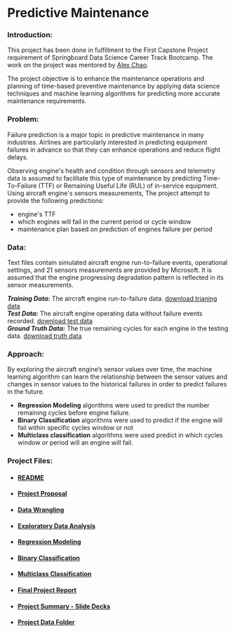 
# Predictive Maintenance


### Introduction:

This project has been done in fulfillment to the First Capstone Project requirement of Springboard Data Science Career Track Bootcamp. The work on the project was mentored by [Alex Chao](https://www.linkedin.com/in/alexchao56/). 

The project objective is to enhance the maintenance operations and planning of time-based preventive maintenance by applying data science techniques and machine learning algorithms for predicting more accurate maintenance requirements.

### Problem:

Failure prediction is a major topic in predictive maintenance in many industries. Airlines are particularly interested in predicting equipment failures in advance so that they can enhance operations and reduce flight delays. 

Observing engine's health and condition through sensors and telemetry data is assumed to facilitate this type of maintenance by predicting Time-To-Failure (TTF) or Remaining Useful Life (RUL) of in-service equipment. Using aircraft engine's sensors measurements, The project attempt to provide the following predictions:  
-  engine's TTF
-  which engines will fail in the current period or cycle window
-  maintenance plan based on prediction of engines failure per period



### Data:

Text files contain simulated aircraft engine run-to-failure events, operational settings, and 21 sensors measurements are provided by Microsoft. It is assumed that the engine progressing degradation pattern is reflected in its sensor measurements. 

___Training Data:___  The aircraft engine run-to-failure data.
[download trianing data](http://azuremlsamples.azureml.net/templatedata/PM_train.txt)  
___Test Data:___ The aircraft engine operating data without failure events recorded.
[download test data](http://azuremlsamples.azureml.net/templatedata/PM_test.txt)  
___Ground Truth Data:___ The true remaining cycles for each engine in the testing data.
[download truth data](http://azuremlsamples.azureml.net/templatedata/PM_truth.txt)



### Approach:

By exploring the aircraft engine’s sensor values over time, the machine learning algorithm can learn the relationship between the sensor values and changes in sensor values to the historical failures in order to predict failures in the future.  

- __Regression Modeling__ algorithms were used to predict the number remaining cycles before engine failure.
- __Binary Classification__ algorithms were used to predict if the engine will fail within specific cycles window or not 
- __Multiclass classification__ algorithms were used predict in which cycles window or period will an engine will fail.


### Project Files:

- #### [README](https://github.com/Samimust/predictive-maintenance/blob/master/README.md)

- ####  [Project Proposal](https://github.com/Samimust/predictive-maintenance/blob/master/Predictive%20Maintenance%20Project%20Proposal.pdf)

- #### [Data Wrangling](https://github.com/Samimust/predictive-maintenance/blob/master/Data%20Wrangling.ipynb)

- #### [Exploratory Data Analysis](https://github.com/Samimust/predictive-maintenance/blob/master/Exploratory%20Data%20Analysis.ipynb)

- #### [Regression Modeling](https://github.com/Samimust/predictive-maintenance/blob/master/Model%20Selection%20-%20Regression.ipynb)

- #### [Binary Classification](https://github.com/Samimust/predictive-maintenance/blob/master/Model%20Selection%20-%20Binary%20Classifiaction.ipynb)

- #### [Multiclass Classification](https://github.com/Samimust/predictive-maintenance/blob/master/Model%20Selection%20-%20Multi-Class%20Classifiaction.ipynb)

- #### [Final Project Report](https://github.com/Samimust/predictive-maintenance/blob/master/Predictive%20Maintenance%20Project%20Report.pdf)

- #### [Project Summary - Slide Decks](https://github.com/Samimust/predictive-maintenance/blob/master/Predictive%20Maintenance%20Project%20Summary.pdf)

- #### [Project Data Folder](https://github.com/Samimust/predictive-maintenance/tree/master/data)

